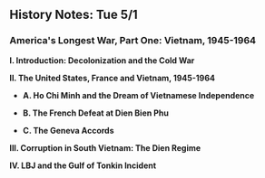 History Notes: Tue 5/1
----------------------

### America's Longest War, Part One: Vietnam, 1945-1964

__I. Introduction: Decolonization and the Cold War__

__II. The United States, France and Vietnam, 1945-1964__

   + __A. Ho Chi Minh and the Dream of Vietnamese Independence__

   + __B. The French Defeat at Dien Bien Phu__

   + __C. The Geneva Accords__

__III. Corruption in South Vietnam: The Dien Regime__

__IV. LBJ and the Gulf of Tonkin Incident__
